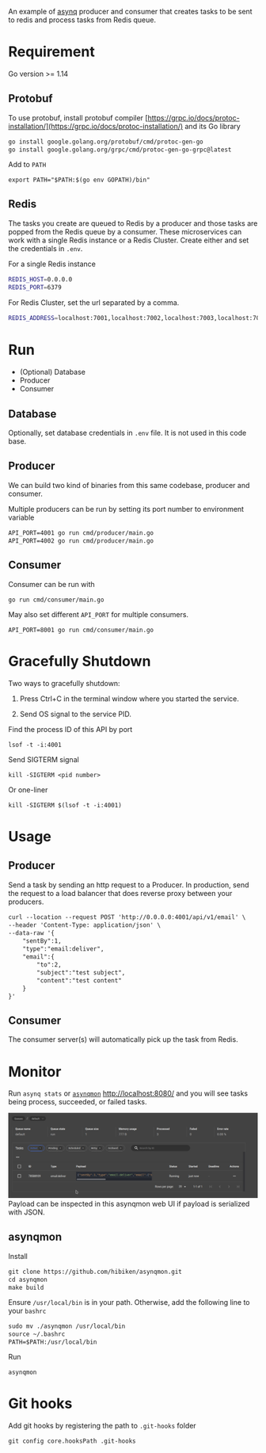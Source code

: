 An example of [asynq](https://github.com/hibiken/asynq) producer and consumer that creates tasks to be sent to redis and process tasks from Redis queue.

# Requirement

Go version >= 1.14

## Protobuf 

To use protobuf, install protobuf compiler [https://grpc.io/docs/protoc-installation/](https://grpc.io/docs/protoc-installation/) and its Go library 

    go install google.golang.org/protobuf/cmd/protoc-gen-go
    go install google.golang.org/grpc/cmd/protoc-gen-go-grpc@latest

Add to `PATH`

    export PATH="$PATH:$(go env GOPATH)/bin"

## Redis

The tasks you create are queued to Redis by a producer and those tasks are
popped from the Redis queue by a consumer. These microservices can work with
a single Redis instance or a Redis Cluster. Create either and set the credentials
in `.env`.

For a single Redis instance
```bash
REDIS_HOST=0.0.0.0
REDIS_PORT=6379
```

For Redis Cluster, set the url separated by a comma.
```bash
REDIS_ADDRESS=localhost:7001,localhost:7002,localhost:7003,localhost:7004,localhost:7005,localhost:7006
```

# Run

 - (Optional) Database
 - Producer
 - Consumer

## Database

Optionally, set database credentials in `.env` file. It is not used in this code
base.

## Producer

We can build two kind of binaries from this same codebase, producer and consumer.

Multiple producers can be run by setting its port number to environment variable

    API_PORT=4001 go run cmd/producer/main.go
    API_PORT=4002 go run cmd/producer/main.go

## Consumer

Consumer can be run with

    go run cmd/consumer/main.go

May also set different `API_PORT` for multiple consumers.

    API_PORT=8001 go run cmd/consumer/main.go

# Gracefully Shutdown

Two ways to gracefully shutdown:

1. Press Ctrl+C in the terminal window where you started the service.


2. Send OS signal to the service PID.

Find the process ID of this API by port

    lsof -t -i:4001

Send SIGTERM signal

    kill -SIGTERM <pid number>

Or one-liner

    kill -SIGTERM $(lsof -t -i:4001)

# Usage

## Producer

Send a task by sending an http request to a Producer. In production, send the request to a load balancer that does reverse proxy between your producers.

    curl --location --request POST 'http://0.0.0.0:4001/api/v1/email' \
    --header 'Content-Type: application/json' \
    --data-raw '{
        "sentBy":1,
        "type":"email:deliver",
        "email":{
            "to":2,
            "subject":"test subject",
            "content":"test content"
        }
    }'



## Consumer

The consumer server(s) will automatically pick up the task from Redis.

# Monitor

Run `asynq stats` or [`asynqmon`](#asynqmon) [http://localhost:8080/](http://localhost:8080/) and you will see tasks being process, succeeded, or failed tasks.

![inspect-payload](assets/asynqmon-inspect-payload.png)
Payload can be inspected in this asynqmon web UI if payload is serialized with JSON.

## asynqmon

Install

    git clone https://github.com/hibiken/asynqmon.git
    cd asynqmon
    make build


Ensure `/usr/local/bin` is in your path. Otherwise, add the following line to your `bashrc`

    sudo mv ./asynqmon /usr/local/bin
    source ~/.bashrc
    PATH=$PATH:/usr/local/bin

Run

    asynqmon

    
# Git hooks

Add git hooks by registering the path to `.git-hooks` folder

    git config core.hooksPath .git-hooks
